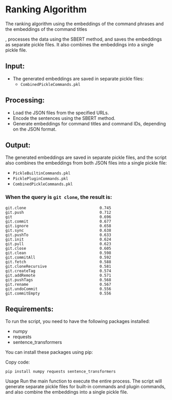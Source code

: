 # Ranking Algorithm
The ranking algorithm using  the embeddings of the command phrases and the embeddings of the command titles

, processes the data using the SBERT method, and saves the embeddings as separate pickle files. It also combines the embeddings into a single pickle file.

## Input:
* The generated embeddings are saved in separate pickle files:
  * `CombinedPickleCommands.pkl`
 

## Processing:
* Load the JSON files from the specified URLs.
* Encode the sentences using the SBERT method.
* Generate embeddings for command titles and command IDs, depending on the JSON format.


## Output:
The generated embeddings are saved in separate pickle files, and the script also combines the embeddings from both JSON files into a single pickle file:

* `PickleBuiltinCommands.pkl`
* `PicklePluginCommands.pkl`
* `CombinedPickleCommands.pkl`

### When the query is `git clone`, the result is:
```
git.clone                                0.745
git.push                                 0.712
git                                      0.696
git.commit                               0.677
git.ignore                               0.658
git.sync                                 0.638
git.pushTo                               0.633
git.init                                 0.624
git.pull                                 0.623
git.close                                0.605
git.clean                                0.598
git.commitAll                            0.592
git.fetch                                0.588
git.cloneRecursive                       0.581
git.createTag                            0.574
git.addRemote                            0.571
git.pushTags                             0.568
git.rename                               0.567
git.undoCommit                           0.556
git.commitEmpty                          0.556
```

## Requirements:
To run the script, you need to have the following packages installed:

* numpy
* requests
* sentence_transformers

You can install these packages using pip:

Copy code:
```
pip install numpy requests sentence_transformers
```
Usage
Run the main function to execute the entire process. The script will generate separate pickle files for built-in commands and plugin commands, and also combine the embeddings into a single pickle file.
